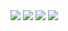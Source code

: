 <div>
  <img src="https://badgen.net/badge/license/Apache%202.0/blue">
  <img src="https://github.com/peinser/pyconiq/actions/workflows/github-ci-cd.yml/badge.svg">
  <img src="https://github.com/peinser/pyconiq/actions/workflows/docs.yml/badge.svg">
  <img src="https://badgen.net/badge/code%20style/black/black">
</div>